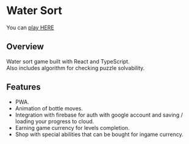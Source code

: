 # Water Sort

You can [play HERE](https://water-sort.netlify.app/)

## Overview

Water sort game built with React and TypeScript.  
Also includes algorithm for checking puzzle solvability.

## Features

- PWA.
- Animation of bottle moves.
- Integration with firebase for auth with google account and saving / loading your progress to cloud.
- Earning game currency for levels completion.
- Shop with special abilities that can be bought for ingame currency.
